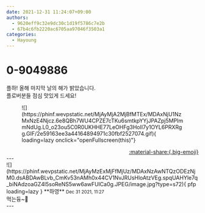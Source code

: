 ```yaml
---
date: 2021-12-31 11:24:07+09:00
authors:
  - 9620eff9c32e9dc30c1d19f5786c7e2b
  - 67b4c6fb2220ac6705aa97046f3503a1
categories:
  - Hayoung
---
```


# 0-9049886

<div class="post-container" markdown="1">
<div class="content-container md-sidebar__scrollwrap" markdown="1">

플하! 올해 마지막 날의 해가 밝았습니다.<br>플로버분들 점심 맛있게 드세요!
<figure markdown="1">
![](https://phinf.wevpstatic.net/MjAyMjA2MjBfMTEx/MDAxNjU1NzMxNzE4Njcz.6e8QBh7WU4CPZE7cTKu6smtkpYYjJPAZpj5MPImmNdUg.L0_o23ou5C0R0UKHHE77LeOHFg3HoIl7y1OYL6PRXRgg.GIF/2e59163ee3a44164894971c30fbf2527074.gif){ loading=lazy onclick="openFullscreen(this)"}
</figure>


</div>
</div>

<div style="text-align: right;" markdown="1">
<a href="https://weverse.io/fromis9/fanpost/0-9049886" style="text-align: right;">:material-share:{.big-emoji}</a>
</div>
---

<div class="comments-container md-sidebar__scrollwrap" markdown="1">
<div class="comment" markdown="1">
<div class='id-container' markdown="1">
![](https://phinf.wevpstatic.net/MjAyMzExMjFfMjUz/MDAxNzAwNTQzODEzNjM0.dsABDAwBLvb_CmKv53nAMh0x44CV1NvJRUsHloAtzVEg.spqUAHYle7q_biNAdzoaGZ4l5soReNS5ww6awFUlCa0g.JPEG/image.jpg?type=s72){ pfp loading=lazy }
**<span class="artist">하영</span>** <small>Dec 31 2021, 11:27</small><br>
</div>
<div class='comment-body' markdown="1">
먹는듕~🎵
</div>
</div>
</div>
---
